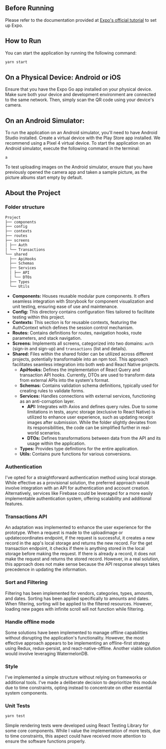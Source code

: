 ## Before Running

Please refer to the documentation provided at [Expo's official tutorial](https://docs.expo.dev/tutorial/create-your-first-app/) to set up Expo.

## How to Run

You can start the application by running the following command:

```bash
yarn start
```

## On a Physical Device: Android or iOS

Ensure that you have the Expo Go app installed on your physical device. Make sure both your device and development environment are connected to the same network. Then, simply scan the QR code using your device's camera.

## On an Android Simulator:

To run the application on an Android simulator, you'll need to have Android Studio installed. Create a virtual device with the Play Store app installed. We recommend using a Pixel 4 virtual device. To start the application on an Android simulator, execute the following command in the terminal:

```bash
a
```

To test uploading images on the Android simulator, ensure that you have previously opened the camera app and taken a sample picture, as the picture albums start empty by default.

## About the Project

### Folder structure

```bash
Project
├── components
├── config
├── contexts
├── routes
├── screens
│ ├── Auth
│ └── Transactions
└── shared
  ├── ApiHooks
  ├── Schemas
  ├── Services
  │ ├── API
  │ └── DTOs
  ├── Types
  └── Utils
```

- **Components:** Houses reusable modular pure components. It offers seamless integration with Storybook for component visualization and unit testing, ensuring ease of use and maintenance.
- **Config:** This directory contains configuration files tailored to facilitate testing within this project.
- **Contexts:** This section is for reusable contexts, featuring the AuthContext which defines the session control mechanism.
- **Routes:** Contains definitions for routes, navigation hooks, route parameters, and stack navigation.
- **Screens:** Implements all screens, categorized into two domains: `auth` (sign-in and sign-up) and `transactions` (list and details).
- **Shared:** Files within the shared folder can be utilized across different projects, potentially transformable into an npm tool. This approach facilitates seamless integration into both web and React Native projects.
  - **ApiHooks:** Defines the implementation of React Query and transaction API hooks. Currently, DTOs are used to transform data from external APIs into the system's format.
  - **Schemas:** Contains validation schema definitions, typically used for creating rules to validate forms.
  - **Services:** Handles connections with external services, functioning as an anti-corruption layer.
    - **API:** Integrates with Axios and defines query rules. Due to some limitations in tests, async storage (exclusive to React Native) is utilized to enhance user experience, such as updating receipt images after submission. While the folder slightly deviates from its responsibilities, the code can be simplified further in real-world scenarios.
    - **DTOs:** Defines transformations between data from the API and its usage within the application.
  - **Types:** Provides type definitions for the entire application.
  - **Utils:** Contains pure functions for various conversions.

### Authentication

I've opted for a straightforward authentication method using local storage. While effective as a provisional solution, the preferred approach would involve integration with an API for authentication and account creation. Alternatively, services like Firebase could be leveraged for a more easily implementable authentication system, offering scalability and additional features.

### Transactions API

An adaptation was implemented to enhance the user experience for the prototype. When a request is made to the uploadimage or updatecoordinates endpoint, if the request is successful, it creates a new record in the app's local storage and returns the new record. For the get transaction endpoint, it checks if there is anything stored in the local storage before making the request. If there is already a record, it does not make the request and returns the stored record. However, in a real solution, this approach does not make sense because the API response always takes precedence in updating the information.

### Sort and Filtering

Filtering has been implemented for vendors, categories, types, amounts, and dates. Sorting has been applied specifically to amounts and dates. When filtering, sorting will be applied to the filtered resources. However, loading new pages with infinite scroll will not function while filtering.

### Handle offline mode

Some solutions have been implemented to manage offline capabilities without disrupting the application's functionality. However, the most effective approach appears to be implementing an offline-first strategy using Redux, redux-persist, and react-native-offline. Another viable solution would involve leveraging WatermelonDB.

### Style

I've implemented a simple structure without relying on frameworks or additional tools. I've made a deliberate decision to deprioritize this module due to time constraints, opting instead to concentrate on other essential system components.

### Unit Tests

```bash
yarn test
```

Simple rendering tests were developed using React Testing Library for some core components. While I value the implementation of more tests, due to time constraints, this aspect could have received more attention to ensure the software functions properly.
